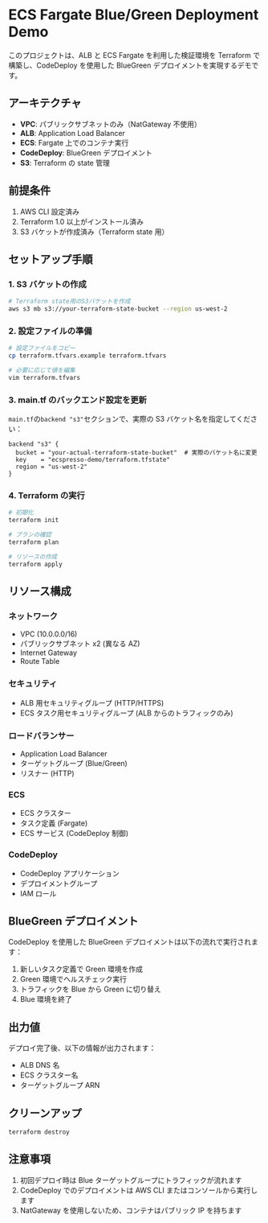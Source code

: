 # ECS Fargate Blue/Green Deployment Demo

このプロジェクトは、ALB と ECS Fargate を利用した検証環境を Terraform で構築し、CodeDeploy を使用した BlueGreen デプロイメントを実現するデモです。

## アーキテクチャ

- **VPC**: パブリックサブネットのみ（NatGateway 不使用）
- **ALB**: Application Load Balancer
- **ECS**: Fargate 上でのコンテナ実行
- **CodeDeploy**: BlueGreen デプロイメント
- **S3**: Terraform の state 管理

## 前提条件

1. AWS CLI 設定済み
2. Terraform 1.0 以上がインストール済み
3. S3 バケットが作成済み（Terraform state 用）

## セットアップ手順

### 1. S3 バケットの作成

```bash
# Terraform state用のS3バケットを作成
aws s3 mb s3://your-terraform-state-bucket --region us-west-2
```

### 2. 設定ファイルの準備

```bash
# 設定ファイルをコピー
cp terraform.tfvars.example terraform.tfvars

# 必要に応じて値を編集
vim terraform.tfvars
```

### 3. main.tf のバックエンド設定を更新

`main.tf`の`backend "s3"`セクションで、実際の S3 バケット名を指定してください：

```hcl
backend "s3" {
  bucket = "your-actual-terraform-state-bucket"  # 実際のバケット名に変更
  key    = "ecspresso-demo/terraform.tfstate"
  region = "us-west-2"
}
```

### 4. Terraform の実行

```bash
# 初期化
terraform init

# プランの確認
terraform plan

# リソースの作成
terraform apply
```

## リソース構成

### ネットワーク

- VPC (10.0.0.0/16)
- パブリックサブネット x2 (異なる AZ)
- Internet Gateway
- Route Table

### セキュリティ

- ALB 用セキュリティグループ (HTTP/HTTPS)
- ECS タスク用セキュリティグループ (ALB からのトラフィックのみ)

### ロードバランサー

- Application Load Balancer
- ターゲットグループ (Blue/Green)
- リスナー (HTTP)

### ECS

- ECS クラスター
- タスク定義 (Fargate)
- ECS サービス (CodeDeploy 制御)

### CodeDeploy

- CodeDeploy アプリケーション
- デプロイメントグループ
- IAM ロール

## BlueGreen デプロイメント

CodeDeploy を使用した BlueGreen デプロイメントは以下の流れで実行されます：

1. 新しいタスク定義で Green 環境を作成
2. Green 環境でヘルスチェック実行
3. トラフィックを Blue から Green に切り替え
4. Blue 環境を終了

## 出力値

デプロイ完了後、以下の情報が出力されます：

- ALB DNS 名
- ECS クラスター名
- ターゲットグループ ARN

## クリーンアップ

```bash
terraform destroy
```

## 注意事項

1. 初回デプロイ時は Blue ターゲットグループにトラフィックが流れます
2. CodeDeploy でのデプロイメントは AWS CLI またはコンソールから実行します
3. NatGateway を使用しないため、コンテナはパブリック IP を持ちます
